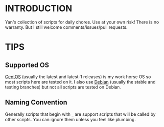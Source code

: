 INTRODUCTION
============

Yan's collection of scripts for daily chores. Use at your own risk!
There is no warranty. But I still welcome comments/issues/pull
requests.


TIPS
====

## Supported OS

[CentOS](https://www.centos.org/) (usually the latest and latest-1
releases) is my work horse OS so most scripts here are tested on it. I
also use [Debian](http://www.debian.org/) (usually the stable and
testing branches) but not all scripts are tested on Debian.

## Naming Convention

Generally scripts that begin with _ are support scripts that will be
called by other scripts. You can ignore them unless you feel like
plumbing.
